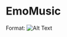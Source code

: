 # EmoMusic

Format: ![Alt Text](https://github.com/KMD2/cosc608-project/blob/master/EmoMusic.png)




